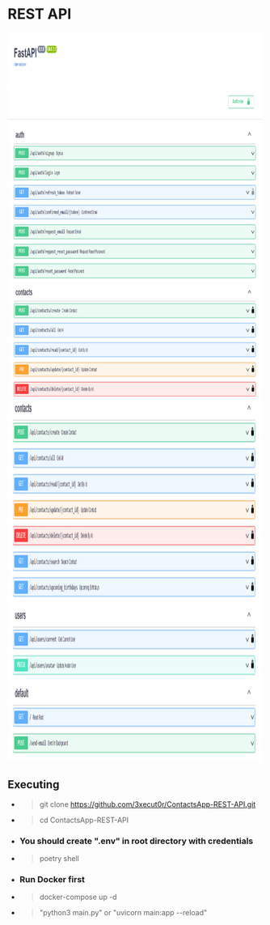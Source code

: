 # REST API

<img src="img/pic_1.png" width=1080 height=720>
<img src="img/pic_2.png" width=1080 height=720>

## Executing

- > git clone https://github.com/3xecut0r/ContactsApp-REST-API.git

- > cd ContactsApp-REST-API

- ### You should create ".env" in root directory with credentials

- > poetry shell

- ### Run Docker first

- > docker-compose up -d

- > "python3 main.py" or "uvicorn main:app --reload"

